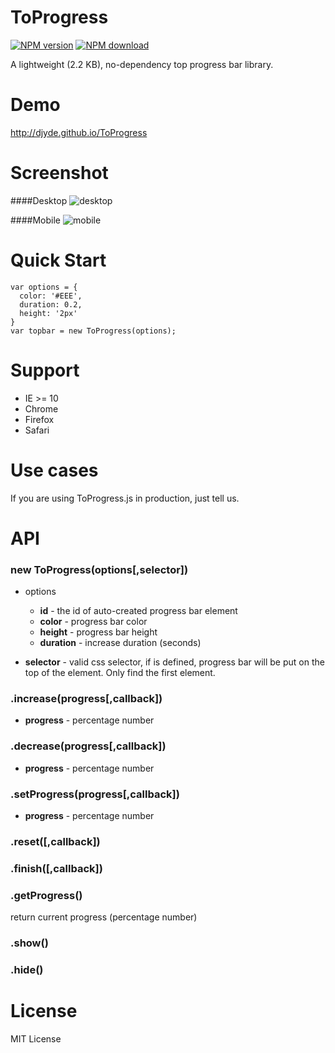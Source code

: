 # ToProgress

[![NPM version](https://img.shields.io/npm/v/toprogress.svg?style=flat-square)](https://www.npmjs.com/package/toprogress)
[![NPM download](https://img.shields.io/npm/dm/toprogress.svg?style=flat-square)](https://www.npmjs.com/package/toprogress)

A lightweight (2.2 KB), no-dependency top progress bar library.

# Demo

http://djyde.github.io/ToProgress

# Screenshot

####Desktop
![desktop](http://ww4.sinaimg.cn/large/62580dd9gw1et3i1t9amjj218b0q5juw.jpg)

####Mobile
![mobile](http://ww2.sinaimg.cn/large/62580dd9gw1et41eqm2usg20f00qo7if.gif)

# Quick Start
```
var options = {
  color: '#EEE',
  duration: 0.2,
  height: '2px'
}
var topbar = new ToProgress(options);
```

# Support

* IE >= 10
* Chrome
* Firefox
* Safari

# Use cases

If you are using ToProgress.js in production, just tell us.


# API

### new ToProgress(options[,selector])

* options
  * **id** - the id of auto-created progress bar element
  * **color** - progress bar color
  * **height** - progress bar height 
  * **duration** - increase duration (seconds)

* **selector** - valid css selector, if is defined, progress bar will be put on the top of the element. Only find the first element.

### .increase(progress[,callback])
* **progress** - percentage number

### .decrease(progress[,callback])
* **progress** - percentage number

### .setProgress(progress[,callback])
* **progress** - percentage number

### .reset([,callback])

### .finish([,callback])

### .getProgress()
return current progress (percentage number)

### .show()
### .hide()

# License
MIT License
